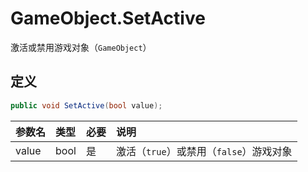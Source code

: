 # GameObject.SetActive

激活或禁用游戏对象（`GameObject`）

## 定义

```csharp
public void SetActive(bool value);
```

| 参数名   | 类型   | 必要  | 说明                         |
|:----- |:---- |:--- |:-------------------------- |
| value | bool | 是   | 激活（`true`）或禁用（`false`）游戏对象 |
